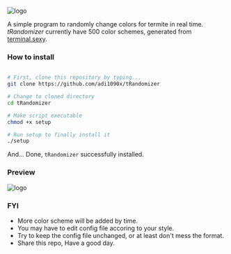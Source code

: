 ![logo](https://raw.githubusercontent.com/adi1090x/tRandomizer/master/preview/logo.png) <br />

A simple program to randomly change colors for termite in real time. *tRandomizer* currently have 500 color schemes, generated from [terminal.sexy](https://terminal.sexy/). <br />

### How to install

```bash

# First, clone this repository by typing...
git clone https://github.com/adi1090x/tRandomizer

# Change to cloned directory
cd tRandomizer

# Make script executable
chmod +x setup

# Run setup to finally install it
./setup
```

And... Done, `tRandomizer` successfully installed.

### Preview

![logo](https://raw.githubusercontent.com/adi1090x/tRandomizer/master/preview/preview.gif) <br />

### FYI

+ More color scheme will be added by time.
+ You may have to edit config file accoring to your style.
+ Try to keep the config file unchanged, or at least don't mess the format.
+ Share this repo, Have a good day.
